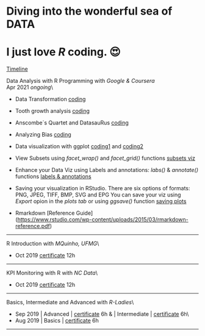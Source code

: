 # Diving into the wonderful sea of DATA
# I just love **_R_** coding. &#128525;



[Timeline](https://github.com/RosanaFSS/Timeline/blob/R-coding/giphy.gif)



Data Analysis with R Programming with _Google & Coursera_\
Apr 2021 _ongoing_\
* Data Transformation  [coding](https://github.com/RosanaFSS/Timeline/blob/R-coding/Data%20Transformation.R)
	
* Tooth growth analysis  [coding](https://github.com/RosanaFSS/Timeline/blob/R-coding/ToothGrowth%20Analysis.R)
	
* Anscombe´s Quartet and DatasauRus  [coding](https://github.com/RosanaFSS/Timeline/blob/R-coding/Anscombe%C2%B4s%20Quartet%20and%20DatasauRus.R)
	
* Analyzing Bias   [coding](https://github.com/RosanaFSS/Timeline/blob/R-coding/Analyzing%20Bias.R)

* Data visualization with ggplot   [coding1](https://github.com/RosanaFSS/Timeline/blob/R-coding/Data%20Visualization%20with%20ggplot.R) and [coding2](https://github.com/RosanaFSS/Timeline/blob/R-coding/More%20about%20data%20Visualization%20with%20ggplot.R)
	
* View Subsets using _facet_wrap()_ and _facet_grid()_ functions   [subsets viz](https://github.com/RosanaFSS/Timeline/blob/R-coding/Data%20Viz%2C%20subsets%20with%20facet_wrap%20%26%20facet_grid.R)

* Enhance your Data Viz using Labels and annotations: _labs()_ & _annotate()_ functions    [labels & annotations](https://github.com/RosanaFSS/Timeline/blob/R-coding/Data%20Viz%2C%20Labels%20%26%20Annotations.R)
	
* Saving your visualization in RStudio. There are six options of formats: PNG, JPEG, TIFF, BMP, SVG and EPG
You can save your viz using _Export_ opion in the _plots tab_ or using _ggsave()_ function   [saving plots]( https://github.com/RosanaFSS/Timeline/blob/R-coding/Plot%2C%20Palmer%20Penguins%2C%20Body%20Mass%20vs%20Flipper%20Length.png)

* Rmarkdown [Reference Guide]  
(https://www.rstudio.com/wp-content/uploads/2015/03/rmarkdown-reference.pdf)


***



R Introduction with _MQuinho, UFMG_\
* Oct 2019 [certificate](https://github.com/RosanaFSS/Timeline/blob/R-coding/04%20%20MQuinho%2C%20Introdu%C3%A7%C3%A3o%20R%2C%20out%202019.pdf) 12h

***
KPI Monitoring with R with _NC Data_\
* Oct 2019 [certificate](https://github.com/RosanaFSS/Timeline/blob/R-coding/05%20%20NC%20Data%2C%20Monitoramento%20de%20Indicadores%20com%20R%2C%20out%202019.pdf) 12h

***
Basics, Intermediate and Advanced with _R-Ladies_\
* Sep 2019   | Advanced | [certificate]( https://github.com/RosanaFSS/Timeline/blob/R-coding/03%20%20R%20Avan%C3%A7ado%2C%20set%202019.pdf) 6h  & 
| Intermediate | [certificate]( https://github.com/RosanaFSS/Timeline/blob/R-coding/02%20%20R%20Intermedi%C3%A1rio%2C%20set%202019.pdf) 6h\
* Aug 2019  | Basics | [certificate]( https://github.com/RosanaFSS/Timeline/blob/R-coding/01%20%20R%20B%C3%A1sico.%20ago%202019.pdf) 6h

***
